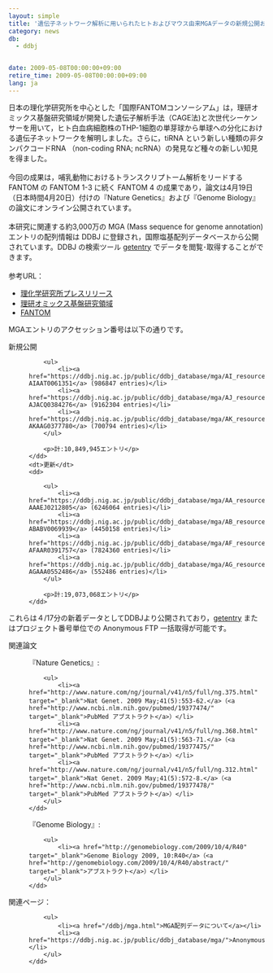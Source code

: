 ```yaml
---
layout: simple
title: '遺伝子ネットワーク解析に用いられたヒトおよびマウス由来MGAデータの新規公開および更新　'
category: news
db:
  - ddbj


date: 2009-05-08T00:00:00+09:00
retire_time: 2009-05-08T00:00:00+09:00
lang: ja
---
```


日本の理化学研究所を中心とした「国際FANTOMコンソーシアム」は，理研オミックス基盤研究領域が開発した遺伝子解析手法（CAGE法)と次世代シーケンサーを用いて，ヒト白血病細胞株のTHP-1細胞の単芽球から単球への分化における遺伝子ネットワークを解明しました。さらに，tiRNA という新しい種類の非タンパクコードRNA （non-coding RNA; ncRNA）の発見など種々の新しい知見を得ました。<br><br>今回の成果は，哺乳動物におけるトランスクリプトーム解析をリードする FANTOM の FANTOM 1-3 に続く FANTOM 4 の成果であり，論文は4月19日（日本時間4月20日）付けの『Nature Genetics』および『Genome Biology』の論文にオンライン公開されています。<br><br>本研究に関連する約3,000万の MGA (Mass sequence for genome annotation) エントリの配列情報は DDBJ に登録され，国際塩基配列データベースから公開されています。DDBJ の検索ツール <a href="http://getentry.ddbj.nig.ac.jp/top-j.html" target="_blank">getentry</a> でデータを閲覧･取得することができます。<br><br><span class="d-triangle">参考URL：</span>

<ul>
    <li><a href="http://www.riken.go.jp/r-world/info/release/press/2009/090420/index.html" target="_blank">理化学研究所プレスリリース</a></li>
    <li><a href="http://www.osc.riken.jp/" target="_blank">理研オミックス基盤研究領域</a></li>
    <li><a href="http://fantom.gsc.riken.jp/4/" target="_blank">FANTOM</a></li>
</ul>

<p><span class="d-triangle">MGAエントリのアクセッション番号は以下の通りです。</span></p>

<dl class="triangle">
    <dt>新規公開</dt>
    <dd>

        <ul>
            <li><a href="https://ddbj.nig.ac.jp/public/ddbj_database/mga/AI_resource_index.html">AIAAA0000001-AIAAT0061351</a> (986847 entries)</li>
            <li><a href="https://ddbj.nig.ac.jp/public/ddbj_database/mga/AJ_resource_index.html">AJAAA0000001-AJACQ0384276</a> (9162304 entries)</li>
            <li><a href="https://ddbj.nig.ac.jp/public/ddbj_database/mga/AK_resource_index.html">AKAAA0000001-AKAAG0377780</a> (700794 entries)</li>
        </ul>

        <p>計:10,849,945エントリ</p>
    </dd>
    <dt>更新</dt>
    <dd>

        <ul>
            <li><a href="https://ddbj.nig.ac.jp/public/ddbj_database/mga/AA_resource_index.html">AAAAA0000001-AAAEJ0212805</a> (6246064 entries)</li>
            <li><a href="https://ddbj.nig.ac.jp/public/ddbj_database/mga/AB_resource_index.html">ABAAA0000001-ABABV0069939</a> (4450158 entries)</li>
            <li><a href="https://ddbj.nig.ac.jp/public/ddbj_database/mga/AF_resource_index.html">AFAAA0000001-AFAAR0391757</a> (7824360 entries)</li>
            <li><a href="https://ddbj.nig.ac.jp/public/ddbj_database/mga/AG_resource_index.html">AGAAA0000001-AGAAA0552486</a> (552486 entries)</li>
        </ul>

        <p>計:19,073,068エントリ</p>
    </dd>
</dl>

<p>これらは４/17分の新着データとしてDDBJより公開されており，<a href="http://getentry.ddbj.nig.ac.jp/top-j.html" target="_blank">getentry</a> またはプロジェクト番号単位での Anonymous FTP 一括取得が可能です。</p>

<p><span class="d-triangle">関連論文</span></p>

<dl>
    <dd>『Nature Genetics』:

        <ul>
            <li><a href="http://www.nature.com/ng/journal/v41/n5/full/ng.375.html" target="_blank">Nat Genet. 2009 May;41(5):553-62.</a>（<a href="http://www.ncbi.nlm.nih.gov/pubmed/19377474/" target="_blank">PubMed アブストラクト</a>）</li>
            <li><a href="http://www.nature.com/ng/journal/v41/n5/full/ng.368.html" target="_blank">Nat Genet. 2009 May;41(5):563-71.</a>（<a href="http://www.ncbi.nlm.nih.gov/pubmed/19377475/" target="_blank">PubMed アブストラクト</a>）</li>
            <li><a href="http://www.nature.com/ng/journal/v41/n5/full/ng.312.html" target="_blank">Nat Genet. 2009 May;41(5):572-8.</a>（<a href="http://www.ncbi.nlm.nih.gov/pubmed/19377478/" target="_blank">PubMed アブストラクト</a>）</li>
        </ul>
    </dd>
</dl>

<dl>
    <dd>『Genome Biology』:

        <ul>
            <li><a href="http://genomebiology.com/2009/10/4/R40" target="_blank">Genome Biology 2009, 10:R40</a>（<a href="http://genomebiology.com/2009/10/4/R40/abstract/" target="_blank">アブストラクト</a>）</li>
        </ul>
    </dd>
</dl>

<p><span class="d-triangle">関連ページ：</span></p>

<dl>
    <dd>

        <ul>
            <li><a href="/ddbj/mga.html">MGA配列データについて</a></li>
            <li><a href="https://ddbj.nig.ac.jp/public/ddbj_database/mga/">AnonymousFTP</a></li>
        </ul>
    </dd>
</dl>
